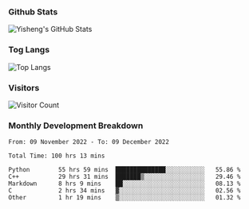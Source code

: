 ### Github Stats
![Yisheng's GitHub Stats](https://github-readme-stats-9qabuvhk1-gongyisheng.vercel.app/api?username=gongyisheng&count_private=true&show_icons=true)
### Tog Langs
![Top Langs](https://github-readme-stats-9qabuvhk1-gongyisheng.vercel.app/api/top-langs/?username=gongyisheng&layout=compact)
### Visitors
![Visitor Count](https://profile-counter.glitch.me/gongyisheng/count.svg)
### Monthly Development Breakdown
<!--START_SECTION:waka-->

```text
From: 09 November 2022 - To: 09 December 2022

Total Time: 100 hrs 13 mins

Python        55 hrs 59 mins  ██████████████░░░░░░░░░░░   55.86 %
C++           29 hrs 31 mins  ███████▒░░░░░░░░░░░░░░░░░   29.46 %
Markdown      8 hrs 9 mins    ██░░░░░░░░░░░░░░░░░░░░░░░   08.13 %
C             2 hrs 34 mins   ▓░░░░░░░░░░░░░░░░░░░░░░░░   02.56 %
Other         1 hr 19 mins    ▒░░░░░░░░░░░░░░░░░░░░░░░░   01.32 %
```

<!--END_SECTION:waka-->
